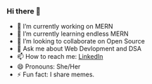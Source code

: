 ### Hi there 👋


- 🔭 I’m currently working on MERN
- 🌱 I’m currently learning endless MERN 
- 👯 I’m looking to collaborate on Open Source
- 💬 Ask me about Web Devlopment and DSA
- 📫 How to reach me: [LinkedIn](https://www.linkedin.com/in/sheetal-lalwani-0601 "Sheetal's LinkedIn Account")
- 😄 Pronouns: She/Her
- ⚡ Fun fact: I share memes.

